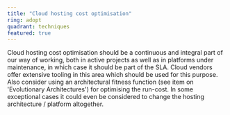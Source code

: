 ```yaml
---
title: "Cloud hosting cost optimisation"
ring: adopt
quadrant: techniques
featured: true
---
```


Cloud hosting cost optimisation should be a continuous and integral part of our way of working, both
in active projects as well as in platforms under maintenance, in which case it should be part of the
SLA. Cloud vendors offer extensive tooling in this area which should be used for this purpose. Also
consider using an architectural fitness function (see item on 'Evolutionary Architectures') for
optimising the run-cost. In some exceptional cases it could even be considered to change the hosting
architecture / platform altogether.

